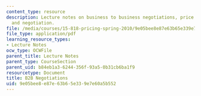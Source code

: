 ```yaml
---
content_type: resource
description: Lecture notes on business to business negotiations, price waterfall analysis,
  and negotiation.
file: /media/courses/15-818-pricing-spring-2010/9e05bee8e87e63b65e339e7e60a5b552_MIT15_818S10_supp01.pdf
file_type: application/pdf
learning_resource_types:
- Lecture Notes
ocw_type: OCWFile
parent_title: Lecture Notes
parent_type: CourseSection
parent_uid: b84eb1a3-6244-356f-93a5-0b31cb6ba1f9
resourcetype: Document
title: B2B Negotiations
uid: 9e05bee8-e87e-63b6-5e33-9e7e60a5b552
---
```

